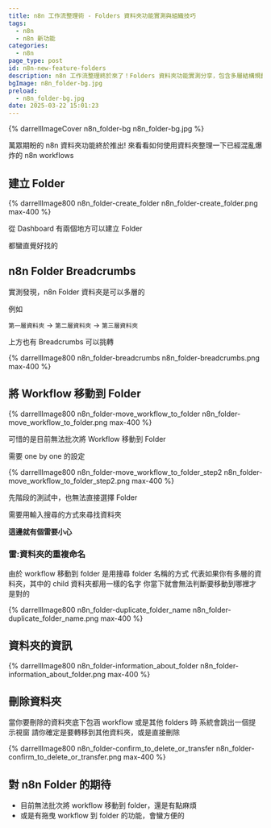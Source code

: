 ```yaml
---
title: n8n 工作流整理術 - Folders 資料夾功能實測與組織技巧
tags:
  - n8n
  - n8n 新功能
categories:
  - n8n
page_type: post
id: n8n-new-feature-folders
description: n8n 工作流整理終於來了！Folders 資料夾功能實測分享，包含多層結構規劃、權限管理、批量移動技巧。實測分享 100+ 工作流的組織經驗與踩雷避免方法。
bgImage: n8n_folder-bg.jpg
preload:
  - n8n_folder-bg.jpg
date: 2025-03-22 15:01:23
---
```


{% darrellImageCover n8n_folder-bg n8n_folder-bg.jpg %}

萬眾期盼的 n8n 資料夾功能終於推出!
來看看如何使用資料夾整理一下已經混亂爆炸的 n8n workflows

## 建立 Folder

{% darrellImage800 n8n_folder-create_folder n8n_folder-create_folder.png max-400 %}

從 Dashboard 有兩個地方可以建立 Folder

都蠻直覺好找的

## n8n Folder Breadcrumbs

實測發現，n8n Folder 資料夾是可以多層的

例如 

`第一層資料夾` -> `第二層資料夾` -> `第三層資料夾`

上方也有 Breadcrumbs 可以挑轉

{% darrellImage800 n8n_folder-breadcrumbs n8n_folder-breadcrumbs.png max-400 %}

## 將 Workflow 移動到 Folder

{% darrellImage800 n8n_folder-move_workflow_to_folder n8n_folder-move_workflow_to_folder.png max-400 %}

可惜的是目前無法批次將 Workflow 移動到 Folder

需要 one by one 的設定

{% darrellImage800 n8n_folder-move_workflow_to_folder_step2 n8n_folder-move_workflow_to_folder_step2.png max-400 %}

先階段的測試中，也無法直接選擇 Folder

需要用輸入搜尋的方式來尋找資料夾

**這邊就有個雷要小心**

### 雷:資料夾的重複命名

由於 workflow 移動到 folder 是用搜尋 folder 名稱的方式
代表如果你有多層的資料夾，其中的 child 資料夾都用一樣的名字
你當下就會無法判斷要移動到哪裡才是對的

{% darrellImage800 n8n_folder-duplicate_folder_name n8n_folder-duplicate_folder_name.png max-400 %}

## 資料夾的資訊

{% darrellImage800 n8n_folder-information_about_folder n8n_folder-information_about_folder.png max-400 %}

## 刪除資料夾

當你要刪除的資料夾底下包涵 workflow 或是其他 folders 時
系統會跳出一個提示視窗
請你確定是要轉移到其他資料夾，或是直接刪除

{% darrellImage800 n8n_folder-confirm_to_delete_or_transfer n8n_folder-confirm_to_delete_or_transfer.png max-400 %}

## 對 n8n Folder 的期待

- 目前無法批次將 workflow 移動到 folder，還是有點麻煩
- 或是有拖曳 workflow 到 folder 的功能，會蠻方便的




















